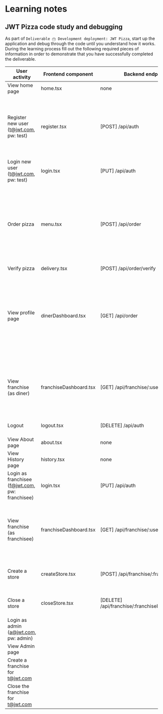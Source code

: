 # Learning notes

## JWT Pizza code study and debugging

As part of `Deliverable ⓵ Development deployment: JWT Pizza`, start up the application and debug through the code until you understand how it works. During the learning process fill out the following required pieces of information in order to demonstrate that you have successfully completed the deliverable.

| User activity                                       | Frontend component | Backend endpoints | Database SQL |
| --------------------------------------------------- | ------------------ | ----------------- | ------------ |
| View home page                                      |home.tsx            |none               |none          |
| Register new user<br/>(t@jwt.com, pw: test)         |register.tsx        |[POST] /api/auth   |INSERT INTO user (name, email, password) VALUES(?, ?, ?) INSERT INTO userRole (userId, role, objectId) VALUES (?, ?, ?) |
| Login new user<br/>(t@jwt.com, pw: test)            |login.tsx           |[PUT] /api/auth    |INSERT INTO auth (token, userId) VALUES (?, ?) |
| Order pizza                                         |     menu.tsx       | [POST] /api/order | INSERT INTO dinerOrder (dinerId, franchiseId, storeId, date) VALUES (?, ?, ?, now()) INSERT INTO orderItem (orderId, menuId, description, price) VALUES (?, ?, ?, ?) |
| Verify pizza                                        |delivery.tsx        |[POST] /api/order/verify |none    |
| View profile page                                   |dinerDashboard.tsx  |[GET] /api/order   |SELECT id, franchiseId, storeId, date FROM dinerOrder WHERE dinerId=? LIMIT ?,? SELECT id, menuId, description, price FROM orderItem WHERE orderId=? |
| View franchise<br/>(as diner)                       |franchiseDashboard.tsx |[GET] /api/franchise/:userId |SELECT objectId FROM userRole WHERE role='franchisee' AND userId=? SELECT id, name FROM franchise WHERE id in (?)|
| Logout                                              |logout.tsx          |[DELETE] /api/auth |DELETE FROM auth WHERE token=? |
| View About page                                     |about.tsx           |none               |none          |
| View History page                                   |history.tsx         |none               |none          |
| Login as franchisee<br/>(f@jwt.com, pw: franchisee) |login.tsx           |[PUT] /api/auth    |INSERT INTO auth (token, userId) VALUES (?, ?) |
| View franchise<br/>(as franchisee)                  |franchiseDashboard.tsx |[GET] /api/franchise/:userId |SELECT objectId FROM userRole WHERE role='franchisee' AND userId=? SELECT id, name FROM franchise WHERE id in (?) |
| Create a store                                      |createStore.tsx     |[POST] /api/franchise/:franchiseId/store |INSERT INTO store (franchiseId, name) VALUES (?, ?) |
| Close a store                                       |closeStore.tsx   |[DELETE] /api/franchise/:franchiseId/store/:storeId |DELETE FROM store WHERE franchiseId=? AND id=? |
| Login as admin<br/>(a@jwt.com, pw: admin)           |                    |                   |              |
| View Admin page                                     |                    |                   |              |
| Create a franchise for t@jwt.com                    |                    |                   |              |
| Close the franchise for t@jwt.com                   |                    |                   |              |
